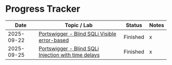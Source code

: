 # Progress Tracker

| Date       | Topic / Lab | Status| Notes |
|------------|-------------|-------|-------|
| 2025-09-22 |[Portswigger - Blind SQLi Visible error-based](https://portswigger.net/web-security/sql-injection/blind/lab-sql-injection-visible-error-based)  | Finished | x |
| 2025-09-25 |[Portswigger - Blind SQLi Injection with time delays](https://portswigger.net/web-security/sql-injection/blind/lab-time-delays)| Finished | x |

